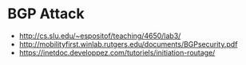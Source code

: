 # BGP Attack

* http://cs.slu.edu/~espositof/teaching/4650/lab3/
* http://mobilityfirst.winlab.rutgers.edu/documents/BGPsecurity.pdf
* https://inetdoc.developpez.com/tutoriels/initiation-routage/

